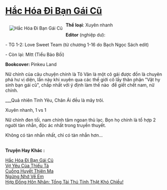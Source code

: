 <a href="https://utruyen.com/truyen/hac-hoa-di-ban-gai-cu/19091/" title="Hắc Hóa Đi Bạn Gái Cũ"><h1>Hắc Hóa Đi Bạn Gái Cũ</h1></a><div style="display:table"><img align="right" style="float: left; padding: 10px;" src="https://utruyen.com/images/story/200x260/hac-hoa-di-ban-gai-cu.jpg" alt="Hắc Hóa Đi Bạn Gái Cũ"><b>Thể loại</b>: Xuyên nhanh<p></p><b>Editor</b> (nghiệp dư): <p></p>- TG 1-2: Love Sweet Team (từ chương 1-16 do Bạch Ngọc Sách edit)<p></p>- Còn lại: Mítt (Tiểu Bảo Bối) <p></p><b>Bookcover: </b>Pinkeu Land<p></p>Nữ chính của câu chuyện chính là Tô Vãn là một cô gái được đồn là chuyên phá hư vị diện, lần này khi xuyên qua các thế giới cô lấy thân phận "Vật hy sinh bạn gái cũ", chấp nhất với ý định làm thế nào  để giết chết nam, nữ chính.<p></p>___Quả nhiên Tình Yêu, Chân Ái đều là mây trôi.<p></p>Xuyên nhanh, 1 vs 1<p></p>Nữ chính đen tối, nam chính tâm ngoan thủ lạc. Bọn họ chính là tổ hợp 2 người tàn nhẫn, độc ác nhất trong truyền thuyết.<p></p>Không có tàn nhẫn nhất, chỉ có tàn nhẫn hơn... </div><p><br><b>Truyện Hay Khác :</b></p><a href="https://utruyen.com/truyen/hac-hoa-di-ban-gai-cu/19091/" alt="Hắc Hóa Đi Bạn Gái Cũ">Hắc Hóa Đi Bạn Gái Cũ</a><br/><a href="https://utruyen.com/truyen/vo-yeu-cua-thieu-ta/19198/" alt="Vợ Yêu Của Thiếu Tá">Vợ Yêu Của Thiếu Tá</a><br/><a href="https://github.com/quanluxury/ngontinh_top100/tree/master/17571" alt="Cuồng Huyết Thiên Ma">Cuồng Huyết Thiên Ma</a><br/><a href="https://github.com/quanluxury/ngontinh_top100/tree/master/19149" alt="Ngừng Nhớ Về Em">Ngừng Nhớ Về Em</a><br/><a href="https://maps.google.com.vn/url?q=https%3A%2F%2Futruyen.com%2Ftruyen%2Fhop-dong-hon-nhan-tong-tai-thu-tinh-that-kho-chieu%2F19524%2F" alt="Hợp Đồng Hôn Nhân: Tổng Tài Thú Tính Thật Khó Chiều!">Hợp Đồng Hôn Nhân: Tổng Tài Thú Tính Thật Khó Chiều!</a><br/>